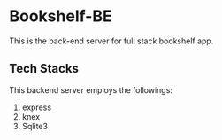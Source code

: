 # Bookshelf-BE

This is the back-end server for full stack bookshelf app.

## Tech Stacks
This backend server employs the followings:
1. express
2. knex
3. Sqlite3